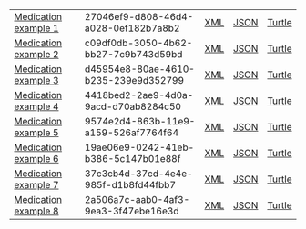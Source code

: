 <table class="list" width="100%">            
            <tr>
                <td><a href="Medication-27046ef9-d808-46d4-a028-0ef182b7a8b2.html">Medication example 1</a></td>
                <td>27046ef9-d808-46d4-a028-0ef182b7a8b2</td>
                <td><a href="Medication-27046ef9-d808-46d4-a028-0ef182b7a8b2.xml.html">XML</a></td>
                <td><a href="Medication-27046ef9-d808-46d4-a028-0ef182b7a8b2.json.html">JSON</a></td>
                <td><a href="Medication-27046ef9-d808-46d4-a028-0ef182b7a8b2.ttl.html">Turtle</a></td>
            </tr>
            <tr>
                <td><a href="Medication-c09df0db-3050-4b62-bb27-7c9b743d59bd.html">Medication example 2</a></td>
                <td>c09df0db-3050-4b62-bb27-7c9b743d59bd</td>
                <td><a href="Medication-c09df0db-3050-4b62-bb27-7c9b743d59bd.xml.html">XML</a></td>
                <td><a href="Medication-c09df0db-3050-4b62-bb27-7c9b743d59bd.json.html">JSON</a></td>
                <td><a href="Medication-c09df0db-3050-4b62-bb27-7c9b743d59bd.ttl.html">Turtle</a></td>
            </tr>            
             <tr>
                <td><a href="Medication-d45954e8-80ae-4610-b235-239e9d352799.html">Medication example 3</a></td>
                <td>d45954e8-80ae-4610-b235-239e9d352799</td>
                <td><a href="Medication-d45954e8-80ae-4610-b235-239e9d352799.xml.html">XML</a></td>
                <td><a href="Medication-d45954e8-80ae-4610-b235-239e9d352799.json.html">JSON</a></td>
                <td><a href="Medication-d45954e8-80ae-4610-b235-239e9d352799.ttl.html">Turtle</a></td>
           </tr>
              <tr>
                <td><a href="Medication-4418bed2-2ae9-4d0a-9acd-d70ab8284c50.html">Medication example 4</a></td>
                <td>4418bed2-2ae9-4d0a-9acd-d70ab8284c50</td>
                <td><a href="Medication-4418bed2-2ae9-4d0a-9acd-d70ab8284c50.xml.html">XML</a></td>
                <td><a href="Medication-4418bed2-2ae9-4d0a-9acd-d70ab8284c50.json.html">JSON</a></td>
                <td><a href="Medication-4418bed2-2ae9-4d0a-9acd-d70ab8284c50.ttl.html">Turtle</a></td>
           </tr>          
               <tr>
                <td><a href="Medication-9574e2d4-863b-11e9-a159-526af7764f64.html">Medication example 5</a></td>
                <td>9574e2d4-863b-11e9-a159-526af7764f64</td>
                <td><a href="Medication-9574e2d4-863b-11e9-a159-526af7764f64.xml.html">XML</a></td>
                <td><a href="Medication-9574e2d4-863b-11e9-a159-526af7764f64.json.html">JSON</a></td>
                <td><a href="Medication-9574e2d4-863b-11e9-a159-526af7764f64.ttl.html">Turtle</a></td>
           </tr>            
           <tr>
                <td><a href="Medication-19ae06e9-0242-41eb-b386-5c147b01e88f.html">Medication example 6</a></td>
                <td>19ae06e9-0242-41eb-b386-5c147b01e88f</td>
                <td><a href="Medication-19ae06e9-0242-41eb-b386-5c147b01e88f.xml.html">XML</a></td>
                <td><a href="Medication-19ae06e9-0242-41eb-b386-5c147b01e88f.json.html">JSON</a></td>
                <td><a href="Medication-19ae06e9-0242-41eb-b386-5c147b01e88f.ttl.html">Turtle</a></td>
           </tr>  
           <tr>
                <td><a href="Medication-37c3cb4d-37cd-4e4e-985f-d1b8fd44fbb7.html">Medication example 7</a></td>
                <td>37c3cb4d-37cd-4e4e-985f-d1b8fd44fbb7</td>
                <td><a href="Medication-37c3cb4d-37cd-4e4e-985f-d1b8fd44fbb7.xml.html">XML</a></td>
                <td><a href="Medication-37c3cb4d-37cd-4e4e-985f-d1b8fd44fbb7.json.html">JSON</a></td>
                <td><a href="Medication-37c3cb4d-37cd-4e4e-985f-d1b8fd44fbb7.ttl.html">Turtle</a></td>
           </tr>              
           <tr>
                <td><a href="Medication-2a506a7c-aab0-4af3-9ea3-3f47ebe16e3d.html">Medication example 8</a></td>
                <td>2a506a7c-aab0-4af3-9ea3-3f47ebe16e3d</td>
                <td><a href="Medication-2a506a7c-aab0-4af3-9ea3-3f47ebe16e3d.xml.html">XML</a></td>
                <td><a href="Medication-2a506a7c-aab0-4af3-9ea3-3f47ebe16e3d.json.html">JSON</a></td>
                <td><a href="Medication-2a506a7c-aab0-4af3-9ea3-3f47ebe16e3d.ttl.html">Turtle</a></td>
           </tr>  
 
 
 
 
 
 </table>
 
 
 
 